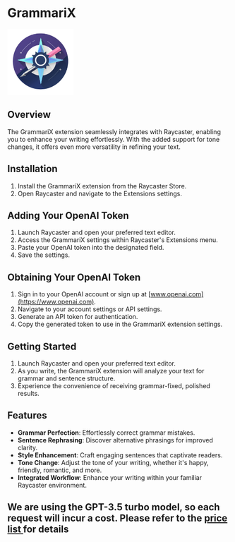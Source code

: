 # GrammariX

<img src="./assets/icon.png" alt="Grammar Fixer Logo" width="150px">

## Overview

The GrammariX extension seamlessly integrates with Raycaster, enabling you to enhance your writing effortlessly. With the added support for tone changes, it offers even more versatility in refining your text.

## Installation

1. Install the GrammariX extension from the Raycaster Store.
2. Open Raycaster and navigate to the Extensions settings.

## Adding Your OpenAI Token

1. Launch Raycaster and open your preferred text editor.
2. Access the GrammariX settings within Raycaster's Extensions menu.
3. Paste your OpenAI token into the designated field.
4. Save the settings.

## Obtaining Your OpenAI Token

1. Sign in to your OpenAI account or sign up at [www.openai.com](https://www.openai.com).
2. Navigate to your account settings or API settings.
3. Generate an API token for authentication.
4. Copy the generated token to use in the GrammariX extension settings.

## Getting Started

1. Launch Raycaster and open your preferred text editor.
2. As you write, the GrammariX extension will analyze your text for grammar and sentence structure.
3. Experience the convenience of receiving grammar-fixed, polished results.

## Features

- **Grammar Perfection**: Effortlessly correct grammar mistakes.
- **Sentence Rephrasing**: Discover alternative phrasings for improved clarity.
- **Style Enhancement**: Craft engaging sentences that captivate readers.
- **Tone Change**: Adjust the tone of your writing, whether it's happy, friendly, romantic, and more.
- **Integrated Workflow**: Enhance your writing within your familiar Raycaster environment.

## We are using the GPT-3.5 turbo model, so each request will incur a cost. Please refer to the [price list ](https://openai.com/pricing) for details
